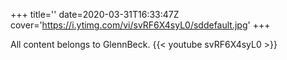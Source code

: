 +++
title=''
date=2020-03-31T16:33:47Z
cover='https://i.ytimg.com/vi/svRF6X4syL0/sddefault.jpg'
+++

All content belongs to GlennBeck.
{{< youtube svRF6X4syL0 >}}
